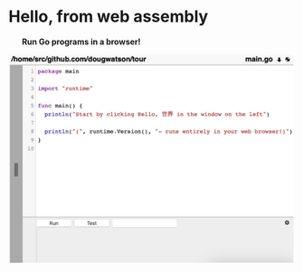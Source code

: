 # Hello, from web assembly

&nbsp;&nbsp;&nbsp;&nbsp;&nbsp;&nbsp;<b id="home/src/github.com/dougwatson/tour">Run Go programs in a browser!<b>

[<img src="static/img/gocoder.png">](http://app.gocoder.io)
